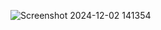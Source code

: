 ![Screenshot 2024-12-02 141354](https://github.com/user-attachments/assets/4742bee3-fad2-4165-8334-82147cff8b5d)

